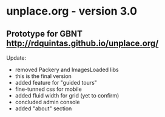 # unplace.org - version 3.0
Prototype for GBNT
http://rdquintas.github.io/unplace.org/
----
Update:
- removed Packery and ImagesLoaded libs
- this is the final version
- added feature for "guided tours"
- fine-tunned css for mobile
- added fluid width for grid (yet to confirm)
- concluded admin console
- added "about" section